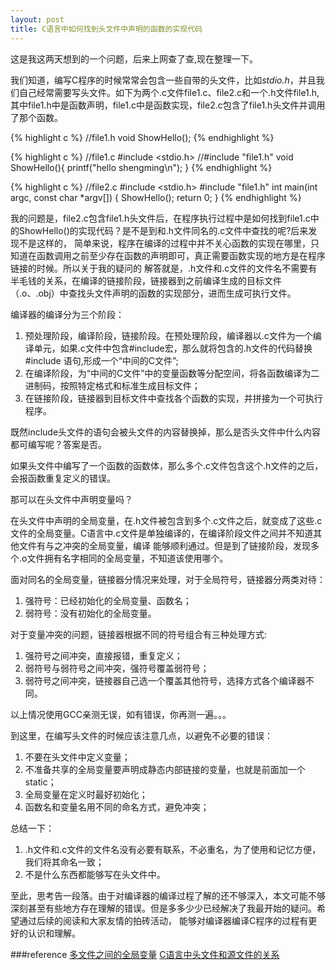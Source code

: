 ```yaml
---
layout: post
title: C语言中如何找到头文件中声明的函数的实现代码
---
```

这是我这两天想到的一个问题，后来上网查了查,现在整理一下。

我们知道，编写C程序的时候常常会包含一些自带的头文件，比如*stdio.h*，并且我们自己经常需要写头文件。如下为两个.c文件file1.c、file2.c和一个.h文件file1.h,
其中file1.h中是函数声明，file1.c中是函数实现，file2.c包含了file1.h头文件并调用了那个函数。

{%  highlight c %}
//file1.h
void ShowHello();
{% endhighlight %}

{%  highlight c %}
//file1.c
#include <stdio.h>
//#include "file1.h"
void ShowHello(){
	printf("hello shengming\n");
}
{% endhighlight %}

{%  highlight c %}
//file2.c
#include <stdio.h>
#include "file1.h"
int main(int argc, const char *argv[])
{
	ShowHello();
	return 0;
}
{% endhighlight %}

我的问题是，file2.c包含file1.h头文件后，在程序执行过程中是如何找到file1.c中的ShowHello()的实现代码？是不是到和.h文件同名的.c文件中查找的呢?后来发现不是这样的，
简单来说，程序在编译的过程中并不关心函数的实现在哪里，只知道在函数调用之前至少存在函数的声明即可，真正需要函数实现的地方是在程序链接的时候。所以关于我的疑问的
解答就是，.h文件和.c文件的文件名不需要有半毛钱的关系，在编译的链接阶段，链接器到之前编译生成的目标文件（.o、.obj）中查找头文件声明的函数的实现部分，进而生成可执行文件。

编译器的编译分为三个阶段：

1. 预处理阶段，编译阶段，链接阶段。在预处理阶段，编译器以.c文件为一个编译单元，如果.c文件中包含#include宏，那么就将包含的.h文件的代码替换#include
语句,形成一个“中间的C文件”;
2. 在编译阶段，为“中间的C文件”中的变量函数等分配空间，将各函数编译为二进制码，按照特定格式和标准生成目标文件；
3. 在链接阶段，链接器到目标文件中查找各个函数的实现，并拼接为一个可执行程序。

既然include头文件的语句会被头文件的内容替换掉，那么是否头文件中什么内容都可编写呢？答案是否。

如果头文件中编写了一个函数的函数体，那么多个.c文件包含这个.h文件的之后，会报函数重复定义的错误。

那可以在头文件中声明变量吗？

在头文件中声明的全局变量，在.h文件被包含到多个.c文件之后，就变成了这些.c文件的全局变量。C语言中.c文件是单独编译的，在编译阶段文件之间并不知道其他文件有与之冲突的全局变量，编译
能够顺利通过。但是到了链接阶段，发现多个.o文件拥有名字相同的全局变量，不知道该使用哪个。

面对同名的全局变量，链接器分情况来处理，对于全局符号，链接器分两类对待：
1. 强符号：已经初始化的全局变量、函数名；
2. 弱符号：没有初始化的全局变量。

对于变量冲突的问题，链接器根据不同的符号组合有三种处理方式:
1. 强符号之间冲突，直接报错，重复定义；
2. 弱符号与弱符号之间冲突，强符号覆盖弱符号；
3. 弱符号之间冲突，链接器自己选一个覆盖其他符号，选择方式各个编译器不同。

以上情况使用GCC亲测无误，如有错误，你再测一遍。。。

到这里，在编写头文件的时候应该注意几点，以避免不必要的错误：
1. 不要在头文件中定义变量；
2. 不准备共享的全局变量要声明成静态内部链接的变量，也就是前面加一个static；
3. 全局变量在定义时最好初始化；
4. 函数名和变量名用不同的命名方式，避免冲突；

总结一下：
1. .h文件和.c文件的文件名没有必要有联系，不必重名，为了使用和记忆方便，我们将其命名一致；
2. 不是什么东西都能够写在头文件中。

至此，思考告一段落。由于对编译器的编译过程了解的还不够深入，本文可能不够深刻甚至有些地方存在理解的错误。但是多多少少已经解决了我最开始的疑问。希望通过后续的阅读和大家友情的拍砖活动，
能够对编译器编译C程序的过程有更好的认识和理解。

###reference
<a href="http://www.cnblogs.com/rcgn/p/3203332.html" target="_blank">多文件之间的全局变量</a>
<a href="http://www.cnblogs.com/infiniti/archive/2013/03/19/2968689.html" target="_blank">C语言中头文件和源文件的关系</a>
